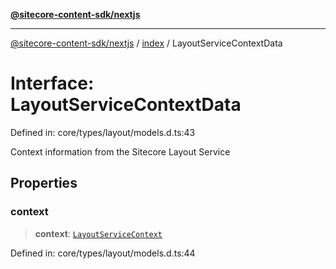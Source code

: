 [**@sitecore-content-sdk/nextjs**](../../README.md)

***

[@sitecore-content-sdk/nextjs](../../README.md) / [index](../README.md) / LayoutServiceContextData

# Interface: LayoutServiceContextData

Defined in: core/types/layout/models.d.ts:43

Context information from the Sitecore Layout Service

## Properties

### context

> **context**: [`LayoutServiceContext`](LayoutServiceContext.md)

Defined in: core/types/layout/models.d.ts:44
